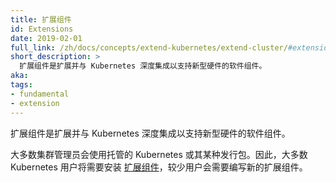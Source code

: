 ```yaml
---
title: 扩展组件
id: Extensions
date: 2019-02-01
full_link: /zh/docs/concepts/extend-kubernetes/extend-cluster/#extensions
short_description: >
  扩展组件是扩展并与 Kubernetes 深度集成以支持新型硬件的软件组件。
aka:
tags:
- fundamental
- extension
---
```

  扩展组件是扩展并与 Kubernetes 深度集成以支持新型硬件的软件组件。

<!--
---
title: Extensions
id: Extensions
date: 2019-02-01
full_link: /zh/docs/concepts/extend-kubernetes/extend-cluster/#extensions
short_description: >
  Extensions are software components that extend and deeply integrate with Kubernetes to support new types of hardware.

aka:
tags:
- fundamental
- extension
---
 Extensions are software components that extend and deeply integrate with Kubernetes to support new types of hardware.
-->

<!--more-->

<!--
Most cluster administrators will use a hosted or distribution instance of Kubernetes. As a result, most Kubernetes users will need to install [extensions](/docs/concepts/extend-kubernetes/extend-cluster/#extensions) and fewer will need to author new ones.
-->

大多数集群管理员会使用托管的 Kubernetes 或其某种发行包。因此，大多数 Kubernetes 用户将需要安装 [扩展组件](/zh/docs/concepts/extend-kubernetes/extend-cluster/#extensions)，较少用户会需要编写新的扩展组件。